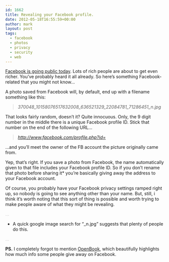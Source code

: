 ```yaml
---
id: 1662
title: Revealing your Facebook profile.
date: 2012-05-18T16:55:59+00:00
author: mark
layout: post
tags:
  - facebook
  - photos
  - privacy
  - security
  - web
---
```

[Facebook is going public today](http://www.theregister.co.uk/2012/05/18/facebook_floats_at_38_dollars/). Lots of rich people are about to get even richer. You&#8217;ve probably heard it all already. So here&#8217;s something Facebook-related that you might not know&#8230;

A photo saved from Facebook will, by default, end up with a filename something like this:

> _370048\_10158076517632008\_636521329\_22084781\_71286451_n.jpg_

That looks fairly random, doesn&#8217;t it? Quite innocuous. Only, the 9 digit number in the middle there is a unique Facebook profile ID. Stick that number on the end of the following URL&#8230;

> _http://www.facebook.com/profile.php?id=_

&#8230;and you&#8217;ll meet the owner of the FB account the picture originally came from.

Yep, that&#8217;s right. If you save a photo from Facebook, the name automatically given to that file includes your Facebook profile ID. So if you don&#8217;t rename that photo before sharing it* you&#8217;re basically giving away the address to your Facebook account.

Of course, you probably have your Facebook privacy settings ramped right up, so nobody is going to see anything other than your name. But, still, i think it&#8217;s worth noting that this sort of thing is possible and worth trying to make people aware of what they might be revealing.

<span style="color: #c0c0c0;">&#8230;</span>

* A quick google image search for &#8220;_n.jpg&#8221; suggests that plenty of people do this.

<span style="color: #c0c0c0;">&#8230;</span>

**PS.** I completely forgot to mention [OpenBook](http://openbook.org/), which beautifully highlights how much info some people give away on Facebook.